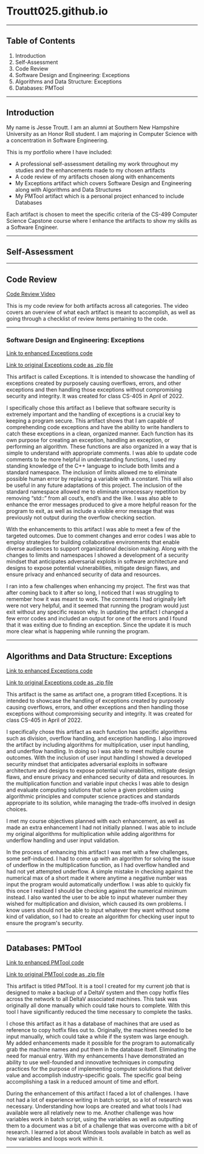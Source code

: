 # Troutt025.github.io

* * *

## Table of Contents

1. Introduction
2. Self-Assessment
3. Code Review
4. Software Design and Engineering: Exceptions
5. Algorithms and Data Structure: Exceptions
6. Databases: PMTool

* * *

## Introduction

My name is Jesse Troutt. I am an alumni at Southern New Hampshire University as an Honor Roll student.
I am majoring in Computer Science with a concentration in Software Engineering.

This is my portfolio where I have included:
 - A professional self-assessment detailing my work throughout my studies and the enhancements made to my chosen artifacts
 - A code review of my artifacts chosen along with enhancements
 - My Exceptions artifact which covers Software Design and Engineering along with Algorithms and Data Structures
 - My PMTool artifact which is a personal project enhanced to include Databases

Each artifact is chosen to meet the specific criteria of the CS-499 Computer Science Capstone course where I enhance the artifacts to show my skills as a Software Engineer.

* * *

## Self-Assessment

* * *

## Code Review

[Code Review Video](https://youtu.be/udnlpyADtt4)

This is my code review for both artifacts across all categories.
The video covers an overview of what each artifact is meant to accomplish, as well as going through a checklist of review items pertaining to the code.

* * *

### Software Design and Engineering: Exceptions

[Link to enhanced Exceptions code](https://github.com/Troutt025/Troutt025.github.io/blob/main/Exceptions.cpp)

[Link to original Exceptions code as .zip file](https://github.com/Troutt025/Troutt025.github.io/blob/main/Exceptions.zip)

This artifact is called Exceptions. It is intended to showcase the handling of exceptions created by purposely causing overflows, errors, and other exceptions and then handling those exceptions without compromising security and integrity. It was created for class CS-405 in April of 2022.

I specifically chose this artifact as I believe that software security is extremely important and the handling of exceptions is a crucial key to keeping a program secure. This artifact shows that I am capable of comprehending code exceptions and have the ability to write handlers to catch these exceptions in a clean, organized manner. Each function has its own purpose for creating an exception, handling an exception, or performing an algorithm. These functions are also organized in a way that is simple to understand with appropriate comments. I was able to update code comments to be more helpful in understanding functions, I used my standing knowledge of the C++ language to include both limits and a standard namespace. The inclusion of limits allowed me to eliminate possible human error by replacing a variable with a constant. This will also be useful in any future adaptations of this project. The inclusion of the standard namespace allowed me to eliminate unnecessary repetition by removing “std::” from all cout’s, endl’s and the like. I was also able to enhance the error messages produced to give a more helpful reason for the program to exit, as well as include a visible error message that was previously not output during the overflow checking section. 

With the enhancements to this artifact I was able to meet a few of the targeted outcomes. Due to comment changes and error codes I was able to employ strategies for building collaborative environments that enable diverse audiences to support organizational decision making. Along with the changes to limits and namespaces I showed a development of a security mindset that anticipates adversarial exploits in software architecture and designs to expose potential vulnerabilities, mitigate design flaws, and ensure privacy and enhanced security of data and resources. 

I ran into a few challenges when enhancing my project. The first was that after coming back to it after so long, I noticed that I was struggling to remember how it was meant to work. The comments I had originally left were not very helpful, and it seemed that running the program would just exit without any specific reason why. In updating the artifact I changed a few error codes and included an output for one of the errors and I found that it was exiting due to finding an exception. Since the update it is much more clear what is happening while running the program.

* * *

## Algorithms and Data Structure: Exceptions

[Link to enhanced Exceptions code](https://github.com/Troutt025/Troutt025.github.io/blob/main/Exceptions.cpp)

[Link to original Exceptions code as .zip file](https://github.com/Troutt025/Troutt025.github.io/blob/main/Exceptions.zip)

This artifact is the same as artifact one, a program titled Exceptions. It is intended to showcase the handling of exceptions created by purposely causing overflows, errors, and other exceptions and then handling those exceptions without compromising security and integrity. It was created for class CS-405 in April of 2022.

I specifically chose this artifact as each function has specific algorithms such as division, overflow handling, and exception handling. I also improved the artifact by including algorithms for multiplication, user input handling, and underflow handling. In doing so I was able to meet multiple course outcomes. With the inclusion of user input handling I showed a developed security mindset that anticipates adversarial exploits in software architecture and designs to expose potential vulnerabilities, mitigate design flaws, and ensure privacy and enhanced security of data and resources. In the multiplication function and variable input checks I was able to design and evaluate computing solutions that solve a given problem using algorithmic principles and computer science practices and standards appropriate to its solution, while managing the trade-offs involved in design choices. 

I met my course objectives planned with each enhancement, as well as made an extra enhancement I had not initially planned. I was able to include my original algorithms for multiplication while adding algorithms for underflow handling and user input validation. 

In the process of enhancing this artifact I was met with a few challenges, some self-induced. I had to come up with an algorithm for solving the issue of underflow in the multiplication function, as I had overflow handled and had not yet attempted underflow. A simple mistake in checking against the numerical max of a short made it where anytime a negative number was input the program would automatically underflow. I was able to quickly fix this once I realized I should be checking against the numerical minimum instead. I also wanted the user to be able to input whatever number they wished for multiplication and division, which caused its own problems. I know users should not be able to input whatever they want without some kind of validation, so I had to create an algorithm for checking user input to ensure the program's security.

* * *

## Databases: PMTool

[Link to enhanced PMTool code](https://github.com/Troutt025/Troutt025.github.io/tree/main/PMTool)

[Link to original PMTool code as .zip file](https://github.com/Troutt025/Troutt025.github.io/blob/main/PMTool.zip)

This artifact is titled PMTool. It is a tool I created for my current job that is designed to make a backup of a DeltaV system and then copy hotfix files across the network to all DeltaV associated machines. This task was originally all done manually which could take hours to complete. With this tool I have significantly reduced the time necessary to complete the tasks. 

I chose this artifact as it has a database of machines that are used as reference to copy hotfix files out to. Originally, the machines needed to be input manually, which could take a while if the system was large enough. My added enhancements made it possible for the program to automatically grab the machine names and put them in the database itself. Eliminating the need for manual entry. With my enhancements I have demonstrated an ability to use well-founded and innovative techniques in computing practices for the purpose of implementing computer solutions that deliver value and accomplish industry-specific goals. The specific goal being accomplishing a task in a reduced amount of time and effort. 

During the enhancement of this artifact I faced a lot of challenges. I have not had a lot of experience writing in batch script, so a lot of research was necessary. Understanding how loops are created and what tools I had available were all relatively new to me. Another challenge was how variables work in batch script, using the variables as well as outputting them to a document was a bit of a challenge that was overcome with a bit of research. I learned a lot about Windows tools available in batch as well as how variables and loops work within it.

* * *



